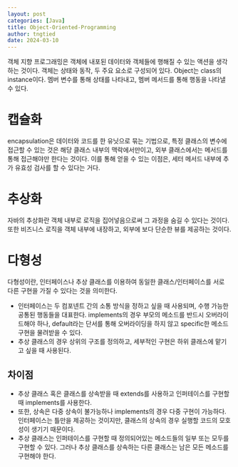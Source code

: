 ```yaml
---
layout: post
categories: [Java]
title: Object-Oriented-Programming
author: tngtied
date: 2024-03-10
---
```


객체 지향 프로그래밍은 객체에 내포된 데이터와 객체들에 행해질 수 있는 액션을 생각하는 것이다. 객체는 상태와 동작, 두 주요 요소로 구성되어 있다. Object는 class의 instance이다. 멤버 변수를 통해 상태를 나타내고, 멤버 메서드를 통해 행동을 나타낼 수 있다.

# 캡슐화

encapsulation은 데이터와 코드를 한 유닛으로 묶는 기법으로, 특정 클래스의 변수에 접근할 수 있는 것은 해당 클래스 내부의 맥락에서만이고, 외부 클래스에서는 메서드를 통해 접근해야만 한다는 것이다.
이를 통해 얻을 수 있는 이점은, 세터 메서드 내부에 추가 유효성 검사를 할 수 있다는 거다.

# 추상화

자바의 추상화란 객체 내부로 로직을 집어넣음으로써 그 과정을 숨길 수 있다는 것이다. 또한 비즈니스 로직을 객체 내부에 내장하고, 외부에 보다 단순한 뷰를 제공하는 것이다.

# 다형성

다형성이란, 인터페이스나 추상 클래스를 이용하여 동일한 클래스/인터페이스를 서로 다른 구현을 가질 수 있다는 것을 의미한다.

- 인터페이스는 두 컴포넨트 간의 소통 방식을 정하고 싶을 때 사용되며, 수행 가능한 공통된 행동들을 대표한다.
  implements의 경우 부모의 메소드를 반드시 오버라이드해야 하나, default라는 단서를 통해 오버라이딩을 하지 않고 specific한 메소드 구현을 물려받을 수 있다.
- 추상 클래스의 경우 상위의 구조를 정의하고, 세부적인 구현은 하위 클래스에 맡기고 싶을 때 사용된다.

## 차이점

- 추상 클래스 혹은 클래스를 상속받을 때 extends를 사용하고 인퍼테이스를 구현할 때 implements를 사용한다.
- 또한, 상속은 다중 상속이 불가능하나 implements의 경우 다중 구현이 가능하다. 인터페이스는 틀만을 제공하는 것이지만, 클래스의 상속의 경우 실행할 코드의 모호성이 생기기 때문이다.
- 추상 클래스는 인퍼테이스를 구현할 때 정의되어있는 메소드들의 일부 또는 모두를 구현할 수 있다. 그러나 추상 클래스를 상속하는 다른 클래스는 남은 모든 메소드를 구현해야 한다.
